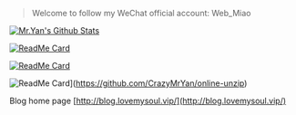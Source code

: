 > Welcome to follow my WeChat official account: Web_Miao


[![Mr.Yan's Github Stats](https://github-readme-stats.vercel.app/api?username=CrazyMrYan&count_private=true&show_icons=true&theme=merko&include_all_commits=true)](https://github.com/CrazyMrYan)


[![ReadMe Card](https://github-readme-stats.vercel.app/api/pin/?username=CrazyMrYan&repo=vue-tree-color&show_owner=true)](https://github.com/CrazyMrYan/vue-tree-color)


[![ReadMe Card](https://github-readme-stats.vercel.app/api/pin/?username=CrazyMrYan&repo=blog&show_owner=true)](https://github.com/CrazyMrYan/blog)


![ReadMe Card](https://github-readme-stats.vercel.app/api/pin/?username=CrazyMrYan&repo=online-unzip&show_owner=true)](https://github.com/CrazyMrYan/online-unzip)

Blog home page [http://blog.lovemysoul.vip/](http://blog.lovemysoul.vip/)
